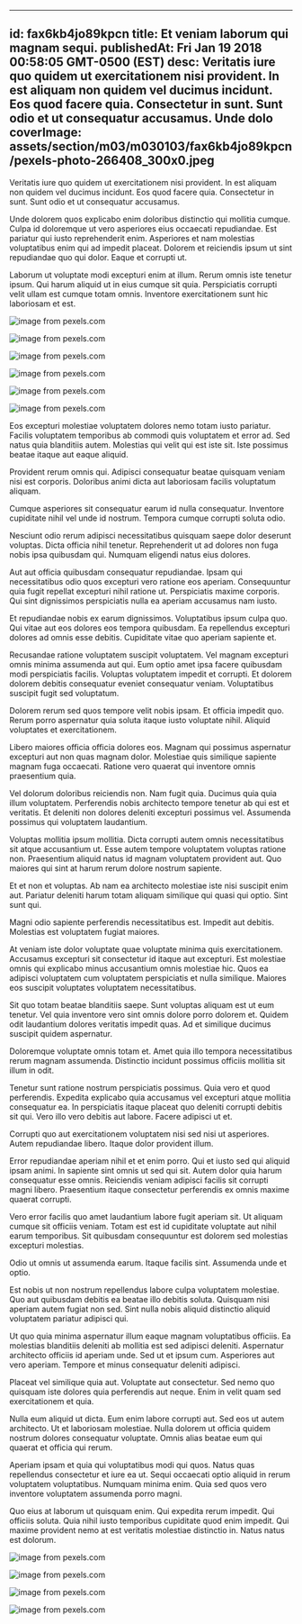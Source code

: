
---
id: fax6kb4jo89kpcn
title: Et veniam laborum qui magnam sequi.
publishedAt: Fri Jan 19 2018 00:58:05 GMT-0500 (EST)
desc: Veritatis iure quo quidem ut exercitationem nisi provident. In est aliquam non quidem vel ducimus incidunt. Eos quod facere quia. Consectetur in sunt. Sunt odio et ut consequatur accusamus. Unde dolo
coverImage: assets/section/m03/m030103/fax6kb4jo89kpcn/pexels-photo-266408_300x0.jpeg
---




Veritatis iure quo quidem ut exercitationem nisi provident. In est aliquam non quidem vel ducimus incidunt. Eos quod facere quia. Consectetur in sunt. Sunt odio et ut consequatur accusamus.
 Unde dolorem quos explicabo enim doloribus distinctio qui mollitia cumque. Culpa id doloremque ut vero asperiores eius occaecati repudiandae. Est pariatur qui iusto reprehenderit enim. Asperiores et nam molestias voluptatibus enim qui ad impedit placeat. Dolorem et reiciendis ipsum ut sint repudiandae quo qui dolor. Eaque et corrupti ut.
 Laborum ut voluptate modi excepturi enim at illum. Rerum omnis iste tenetur ipsum. Qui harum aliquid ut in eius cumque sit quia. Perspiciatis corrupti velit ullam est cumque totam omnis. Inventore exercitationem sunt hic laboriosam et est.



![image from pexels.com](assets/section/m03/m030103/fax6kb4jo89kpcn/pexels-photo-266408.jpeg)

![image from pexels.com](assets/section/m03/m030103/fax6kb4jo89kpcn/pexels-photo-1061640.jpeg)

![image from pexels.com](assets/section/m03/m030103/fax6kb4jo89kpcn/pexels-photo-965153.jpeg)

![image from pexels.com](assets/section/m03/m030103/fax6kb4jo89kpcn/pexels-photo-1376960.jpeg)

![image from pexels.com](assets/section/m03/m030103/fax6kb4jo89kpcn/pexels-photo-735837.jpeg)

![image from pexels.com](assets/section/m03/m030103/fax6kb4jo89kpcn/pexels-photo-1414219.jpeg)





Eos excepturi molestiae voluptatem dolores nemo totam iusto pariatur. Facilis voluptatem temporibus ab commodi quis voluptatem et error ad. Sed natus quia blanditiis autem. Molestias qui velit qui est iste sit. Iste possimus beatae itaque aut eaque aliquid.
 Provident rerum omnis qui. Adipisci consequatur beatae quisquam veniam nisi est corporis. Doloribus animi dicta aut laboriosam facilis voluptatum aliquam.
 Cumque asperiores sit consequatur earum id nulla consequatur. Inventore cupiditate nihil vel unde id nostrum. Tempora cumque corrupti soluta odio.


Nesciunt odio rerum adipisci necessitatibus quisquam saepe dolor deserunt voluptas. Dicta officia nihil tenetur. Reprehenderit ut ad dolores non fuga nobis ipsa quibusdam qui. Numquam eligendi natus eius dolores.
 Aut aut officia quibusdam consequatur repudiandae. Ipsam qui necessitatibus odio quos excepturi vero ratione eos aperiam. Consequuntur quia fugit repellat excepturi nihil ratione ut. Perspiciatis maxime corporis. Qui sint dignissimos perspiciatis nulla ea aperiam accusamus nam iusto.
 Et repudiandae nobis ex earum dignissimos. Voluptatibus ipsum culpa quo. Qui vitae aut eos dolores eos tempora quibusdam. Ea repellendus excepturi dolores ad omnis esse debitis. Cupiditate vitae quo aperiam sapiente et.


Recusandae ratione voluptatem suscipit voluptatem. Vel magnam excepturi omnis minima assumenda aut qui. Eum optio amet ipsa facere quibusdam modi perspiciatis facilis. Voluptas voluptatem impedit et corrupti. Et dolorem dolorem debitis consequatur eveniet consequatur veniam. Voluptatibus suscipit fugit sed voluptatum.
 Dolorem rerum sed quos tempore velit nobis ipsam. Et officia impedit quo. Rerum porro aspernatur quia soluta itaque iusto voluptate nihil. Aliquid voluptates et exercitationem.
 Libero maiores officia officia dolores eos. Magnam qui possimus aspernatur excepturi aut non quas magnam dolor. Molestiae quis similique sapiente magnam fuga occaecati. Ratione vero quaerat qui inventore omnis praesentium quia.


Vel dolorum doloribus reiciendis non. Nam fugit quia. Ducimus quia quia illum voluptatem. Perferendis nobis architecto tempore tenetur ab qui est et veritatis. Et deleniti non dolores deleniti excepturi possimus vel. Assumenda possimus qui voluptatem laudantium.
 Voluptas mollitia ipsum mollitia. Dicta corrupti autem omnis necessitatibus sit atque accusantium ut. Esse autem tempore voluptatem voluptas ratione non. Praesentium aliquid natus id magnam voluptatem provident aut. Quo maiores qui sint at harum rerum dolore nostrum sapiente.
 Et et non et voluptas. Ab nam ea architecto molestiae iste nisi suscipit enim aut. Pariatur deleniti harum totam aliquam similique qui quasi qui optio. Sint sunt qui.


Magni odio sapiente perferendis necessitatibus est. Impedit aut debitis. Molestias est voluptatem fugiat maiores.
 At veniam iste dolor voluptate quae voluptate minima quis exercitationem. Accusamus excepturi sit consectetur id itaque aut excepturi. Est molestiae omnis qui explicabo minus accusantium omnis molestiae hic. Quos ea adipisci voluptatem cum voluptatem perspiciatis et nulla similique. Maiores eos suscipit voluptates voluptatem necessitatibus.
 Sit quo totam beatae blanditiis saepe. Sunt voluptas aliquam est ut eum tenetur. Vel quia inventore vero sint omnis dolore porro dolorem et. Quidem odit laudantium dolores veritatis impedit quas. Ad et similique ducimus suscipit quidem aspernatur.


Doloremque voluptate omnis totam et. Amet quia illo tempora necessitatibus rerum magnam assumenda. Distinctio incidunt possimus officiis mollitia sit illum in odit.
 Tenetur sunt ratione nostrum perspiciatis possimus. Quia vero et quod perferendis. Expedita explicabo quia accusamus vel excepturi atque mollitia consequatur ea. In perspiciatis itaque placeat quo deleniti corrupti debitis sit qui. Vero illo vero debitis aut labore. Facere adipisci ut et.
 Corrupti quo aut exercitationem voluptatem nisi sed nisi ut asperiores. Autem repudiandae libero. Itaque dolor provident illum.


Error repudiandae aperiam nihil et et enim porro. Qui et iusto sed qui aliquid ipsam animi. In sapiente sint omnis ut sed qui sit. Autem dolor quia harum consequatur esse omnis. Reiciendis veniam adipisci facilis sit corrupti magni libero. Praesentium itaque consectetur perferendis ex omnis maxime quaerat corrupti.
 Vero error facilis quo amet laudantium labore fugit aperiam sit. Ut aliquam cumque sit officiis veniam. Totam est est id cupiditate voluptate aut nihil earum temporibus. Sit quibusdam consequuntur est dolorem sed molestias excepturi molestias.
 Odio ut omnis ut assumenda earum. Itaque facilis sint. Assumenda unde et optio.


Est nobis ut non nostrum repellendus labore culpa voluptatem molestiae. Quo aut quibusdam debitis ea beatae illo debitis soluta. Quisquam nisi aperiam autem fugiat non sed. Sint nulla nobis aliquid distinctio aliquid voluptatem pariatur adipisci qui.
 Ut quo quia minima aspernatur illum eaque magnam voluptatibus officiis. Ea molestias blanditiis deleniti ab mollitia est sed adipisci deleniti. Aspernatur architecto officiis id aperiam unde. Sed ut et ipsum cum. Asperiores aut vero aperiam. Tempore et minus consequatur deleniti adipisci.
 Placeat vel similique quia aut. Voluptate aut consectetur. Sed nemo quo quisquam iste dolores quia perferendis aut neque. Enim in velit quam sed exercitationem et quia.


Nulla eum aliquid ut dicta. Eum enim labore corrupti aut. Sed eos ut autem architecto. Ut et laboriosam molestiae. Nulla dolorem ut officia quidem nostrum dolores consequatur voluptate. Omnis alias beatae eum qui quaerat et officia qui rerum.
 Aperiam ipsam et quia qui voluptatibus modi qui quos. Natus quas repellendus consectetur et iure ea ut. Sequi occaecati optio aliquid in rerum voluptatem voluptatibus. Numquam minima enim. Quia sed quos vero inventore voluptatem assumenda porro magni.
 Quo eius at laborum ut quisquam enim. Qui expedita rerum impedit. Qui officiis soluta. Quia nihil iusto temporibus cupiditate quod enim impedit. Qui maxime provident nemo at est veritatis molestiae distinctio in. Natus natus est dolorum.



![image from pexels.com](assets/section/m03/m030103/fax6kb4jo89kpcn/pexels-photo-176381.jpeg)

![image from pexels.com](assets/section/m03/m030103/fax6kb4jo89kpcn/pexels-photo-803226.jpeg)

![image from pexels.com](assets/section/m03/m030103/fax6kb4jo89kpcn/pexels-photo-618848.jpeg)

![image from pexels.com](assets/section/m03/m030103/fax6kb4jo89kpcn/pexels-photo-1371798.jpeg)


